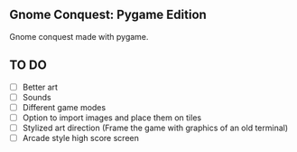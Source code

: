 ## Gnome Conquest: Pygame Edition
Gnome conquest made with pygame.

## TO DO
- [ ] Better art
- [ ] Sounds
- [ ] Different game modes
- [ ] Option to import images and place them on tiles
- [ ] Stylized art direction (Frame the game with graphics of an old terminal)
- [ ] Arcade style high score screen
